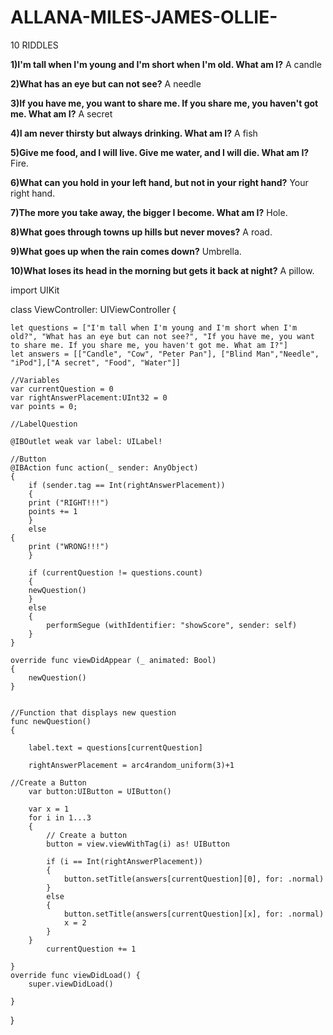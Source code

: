 # ALLANA-MILES-JAMES-OLLIE-

10 RIDDLES

**1)I'm tall when I'm young and I'm short when I'm old. What am I?**
A candle

**2)What has an eye but can not see?**
A needle

**3)If you have me, you want to share me. If you share me, you haven't got me. What am I?**
A secret

**4)I am never thirsty but always drinking. What am I?**
A fish

**5)Give me food, and I will live. Give me water, and I will die. What am I?**
Fire.

**6)What can you hold in your left hand, but not in your right hand?**
Your right hand.

**7)The more you take away, the bigger I become. What am I?**
Hole.

**8)What goes through towns up hills but never moves?**
A road.

**9)What goes up when the rain comes down?**
Umbrella.

**10)What loses its head in the morning but gets it back at night?**
A pillow.



import UIKit

class ViewController: UIViewController {

    let questions = ["I'm tall when I'm young and I'm short when I'm old?", "What has an eye but can not see?", "If you have me, you want to share me. If you share me, you haven't got me. What am I?"]
    let answers = [["Candle", "Cow", "Peter Pan"], ["Blind Man","Needle", "iPod"],["A secret", "Food", "Water"]]
    
    //Variables
    var currentQuestion = 0
    var rightAnswerPlacement:UInt32 = 0
    var points = 0;
    
    //LabelQuestion
    
    @IBOutlet weak var label: UILabel!
    
    //Button
    @IBAction func action(_ sender: AnyObject)
    {
        if (sender.tag == Int(rightAnswerPlacement))
        {
        print ("RIGHT!!!")
        points += 1
        }
        else
    {
        print ("WRONG!!!")
        }
        
        if (currentQuestion != questions.count)
        {
        newQuestion()
        }
        else
        {
            performSegue (withIdentifier: "showScore", sender: self)
        }
    }
    
    override func viewDidAppear (_ animated: Bool)
    {
        newQuestion()
    }
    

    //Function that displays new question
    func newQuestion()
    {
        
        label.text = questions[currentQuestion]
        
        rightAnswerPlacement = arc4random_uniform(3)+1
    
    //Create a Button
        var button:UIButton = UIButton()
        
        var x = 1
        for i in 1...3
        {
            // Create a button
            button = view.viewWithTag(i) as! UIButton
            
            if (i == Int(rightAnswerPlacement))
            {
                button.setTitle(answers[currentQuestion][0], for: .normal)
            }
            else
            {
                button.setTitle(answers[currentQuestion][x], for: .normal)
                x = 2
            }
        }
            currentQuestion += 1
            
    }
    override func viewDidLoad() {
        super.viewDidLoad()
    
    }


}


